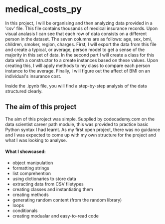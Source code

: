 # medical_costs_py
In this project, I will be organising and then analyzing data provided in a 'csv' file. This file contains thousands of medical insurance records. Upon visual analasis I can see that each row of data consists on a different person in the dataset. The seven columns are as follows: age, sex, bmi, children, smoker, region, charges.  First, I will export the data from this file and create a typical, or average, person model to get a sense of the majority in this set of data. In the second part I will create a class for this data with a constructor to a create instances based on these values. Upon creating this, I will apply methods to my class to compare each person instance to the average. Finally, I will figure out the affect of BMI on an individual's insurance cost.

Inside the .ipynb file, you will find a step-by-step analysis of the data structured clearly.

## The aim of this project
The aim of this project was simple. Supplied by codecademy.com on the data scientist career path module, this was provided to practice basic Python syntax I had learnt. As my first open project, there was no guidance and I was expected to come up with my own structure for the project and what I was looking to analyse.

#### What I showcased:
- object manipulation
- formatting strings
- list comprehention
- using dictionaries to store data
- extracting data from CSV filetypes
- creating classes and instantiating them
- creating methods 
- generating random content (from the random library)
- loops
- conditionals
- creating modualar and easy-to-read code

